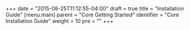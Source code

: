 +++
date = "2015-08-25T11:12:55-04:00"
draft = true
title = "Installation Guide"
[menu.main]
  parent = "Core Getting Started"
  identifier = "Core Installation Guide"
  weight = 10
  pre = "<i class='fa'></i>"
+++
